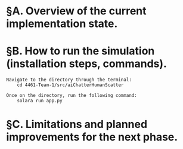 # §A. Overview of the current implementation state.

# §B. How to run the simulation (installation steps, commands).
    Navigate to the directory through the terminal:
        cd 4461-Team-1/src/aiChatterHumanScatter

    Once on the directory, run the following command:
        solara run app.py

# §C. Limitations and planned improvements for the next phase.
